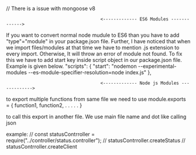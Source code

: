 // There is a issue with mongoose v8

                                        <------------- ES6 Modules ------------->
If you want to convert normal node mudule to ES6 than you have to add "type"="module" in your package.json file.
Further, I have noticed that when we import files/modules at that time we have to mention .js extension to every import.
Otherwise, It will throw an error of module not found.
To fix this we have to add start key inside script object in our package.json file.
Example is given below.
"scripts": {
    "start": "nodemon --experimental-modules --es-module-specifier-resolution=node index.js"
},


                                        <------------- Node js Modules ------------->

to export multiple functions from same file we need to use 
module.exports = {
    function1,
    function2,
    .
    .
    .
    .
    .
}

to call this export in another file.
We use main file name and dot like calling json

example:
// const statusContrroller = require("../controller/status.controller");
// statusContrroller.createStatus
// statusContrroller.createClient


